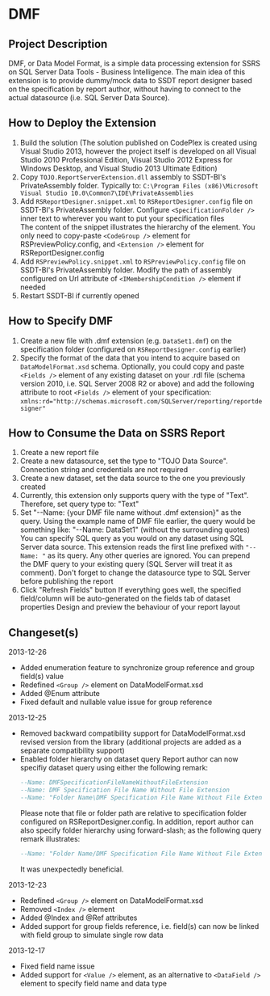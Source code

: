 # DMF

## Project Description
DMF, or Data Model Format, is a simple data processing extension for SSRS on SQL Server Data Tools - Business Intelligence.
The main idea of this extension is to provide dummy/mock data to SSDT report designer based on the specification by report author, without having to connect to the actual datasource (i.e. SQL Server Data Source).

## How to Deploy the Extension
1. Build the solution (The solution published on CodePlex is created using Visual Studio 2013, however the project itself is developed on all Visual Studio 2010 Professional Edition, Visual Studio 2012 Express for Windows Desktop, and Visual Studio 2013 Ultimate Edition)
2. Copy `TOJO.ReportServerExtension.dll` assembly to SSDT-BI's PrivateAssembly folder. Typically to: `C:\Program Files (x86)\Microsoft Visual Studio 10.0\Common7\IDE\PrivateAssemblies`
3. Add `RSReportDesigner.snippet.xml` to `RSReportDesigner.config` file on SSDT-BI's PrivateAssembly folder. Configure `<SpecificationFolder />` inner text to wherever you want to put your specification files  
   The content of the snippet illustrates the hierarchy of the element. You only need to copy-paste `<CodeGroup />` element for RSPreviewPolicy.config, and `<Extension />` element for RSReportDesigner.config
4. Add `RSPreviewPolicy.snippet.xml` to `RSPreviewPolicy.config` file on SSDT-BI's PrivateAssembly folder. Modify the path of assembly configured on Url attribute of `<IMembershipCondition />` element if needed
5. Restart SSDT-BI if currently opened

## How to Specify DMF
1. Create a new file with .dmf extension (e.g. `DataSet1.dmf`) on the specification folder (configured on `RSReportDesigner.config` earlier)
2. Specify the format of the data that you intend to acquire based on `DataModelFormat.xsd` schema. Optionally, you could copy and paste `<Fields />` element of any existing dataset on your .rdl file (schema version 2010, i.e. SQL Server 2008 R2 or above) and add the following attribute to root `<Fields />` element of your specification: `xmlns:rd="http://schemas.microsoft.com/SQLServer/reporting/reportdesigner"`

## How to Consume the Data on SSRS Report
1. Create a new report file
2. Create a new datasource, set the type to "TOJO Data Source". Connection string and credentials are not required
3. Create a new dataset, set the data source to the one you previously created
4. Currently, this extension only supports query with the type of "Text". Therefore, set query type to: "Text"
5. Set "--Name: {your DMF file name without .dmf extension}" as the query. Using the example name of DMF file earlier, the query would be something like: "--Name: DataSet1" (without the surrounding quotes)
  You can specify SQL query as you would on any dataset using SQL Server data source. This extension reads the first line prefixed with `"--Name: "` as its query. Any other queries are ignored. You can prepend the DMF query to your existing query (SQL Server will treat it as comment). Don't forget to change the datasource type to SQL Server before publishing the report
6. Click "Refresh Fields" button 
If everything goes well, the specified field/column will be auto-generated on the fields tab of dataset properties 
Design and preview the behaviour of your report layout

## Changeset(s)
2013-12-26
- Added enumeration feature to synchronize group reference and group field(s) value
- Redefined `<Group />` element on DataModelFormat.xsd
- Added @Enum attribute
- Fixed default and nullable value issue for group reference

2013-12-25
- Removed backward compatibility support for DataModelFormat.xsd revised version from the library (additional projects are added as a separate compatibility support)
- Enabled folder hierarchy on dataset query
  Report author can now specifiy dataset query using either the following remark:
  ```sql
  --Name: DMFSpecificationFileNameWithoutFileExtension
  --Name: DMF Specification File Name Without File Extension
  --Name: "Folder Name\DMF Specification File Name Without File Extension"
  ```
  Please note that file or folder path are relative to specification folder configured on RSReportDesigner.config.
  In addition, report author can also specify folder hierarchy using forward-slash; as the following query remark illustrates:
  ```sql
  --Name: "Folder Name/DMF Specification File Name Without File Extension"
  ```
  It was unexpectedly beneficial.

2013-12-23
- Redefined `<Group />` element on DataModelFormat.xsd
- Removed `<Index />` element
- Added @Index and @Ref attributes
- Added support for group fields reference, i.e. field(s) can now be linked with field group to simulate single row data

2013-12-17
- Fixed field name issue
- Added support for `<Value />` element, as an alternative to `<DataField />` element to specify field name and data type
